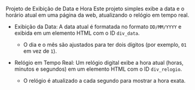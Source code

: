 Projeto de Exibição de Data e Hora
Este projeto simples exibe a data e o horário atual em uma página da web, atualizando o relógio em tempo real.

- Exibição da Data: A data atual é formatada no formato `DD/MM/YYYY` e exibida em um elemento HTML com o ID `div_data`.
  - O dia e o mês são ajustados para ter dois dígitos (por exemplo, `01` em vez de `1`).

- Relógio em Tempo Real: Um relógio digital exibe a hora atual (horas, minutos e segundos) em um elemento HTML com o ID `div_relogio`.
  - O relógio é atualizado a cada segundo para mostrar a hora exata.
